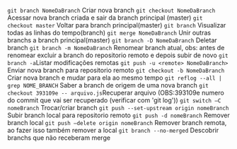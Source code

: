 `git branch NomeDaBranch` Criar nova branch
`git checkout NomeDaBranch` Acessar nova branch criada e sair da branch principal (master)
`git checkout master` Voltar para branch principal(master)
`git branch` Visualizar todas as linhas do tempo(branch)
`git merge NomeDaBranch` Unir outras branchs a branch principal(master)
`git branch -D NomeDaBranch` Deletar branch
`git branch -m NomeDaBranch` Renomear branch atual, obs: antes de renomear excluir a branch do repositorio remoto e depois subir de novo
`git branch -a`Listar modificações remotas
`git push -u <remote> NomeDaBranch>` Enviar nova branch para repositorio remoto
`git checkout -b NomeDaBranch` Criar nova branch e mudar para ela ao mesmo tempo
`git reflog --all | grep NOME_BRANCH` Saber a branch de origem de uma nova branch
`git checkout 393109e -- arquivo.js`Recuperar arquivo (OBS:393109e numero do commit que vai ser recuperado (verificar com 'git log'))
`git switch –C nomeBranch` Trocar/criar branch
`git push --set-upstream origin nomeBranch` Subir branch local para repositorio remoto
`git push -d nomeBranch` Remover branch local
`git push –delete origin nomeBranch` Remover branch remota, ao fazer isso também remover a local
`git branch --no-merged` Descobrir branchs que não receberam merge
